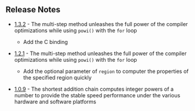 ## Release Notes

* [1.3.2](https://crates.io/crates/if97/1.3.2) -  The multi-step method unleashes the full power of the compiler optimizations while using `powi()` with the `for` loop
   * Add the C binding

* [1.2.1](https://crates.io/crates/if97/1.2.1) -  The multi-step method unleashes the full power of the compiler optimizations while using `powi()` with the `for` loop
   * Add the optional parameter of `region` to computer the properties of the specified region quickly

* [1.0.9](https://crates.io/crates/if97/1.0.9)  - The shortest addition chain computes integer powers of a number to provide the stable speed performance under the various hardware and software platforms  